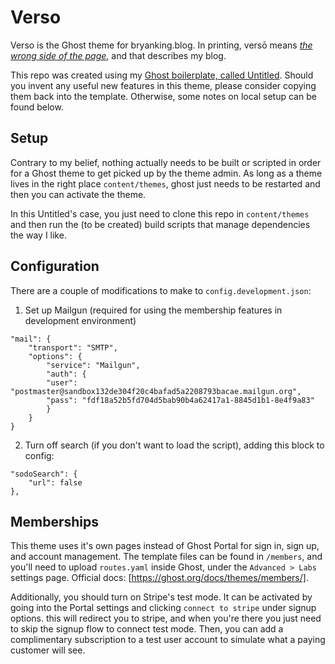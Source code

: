 # Verso

Verso is the Ghost theme for bryanking.blog. In printing, versō means [*the wrong side of the page*](https://en.wikipedia.org/wiki/Recto_and_verso), and that describes my blog.

This repo was created using my [Ghost boilerplate, called Untitled](https://github.com/boldlybryan/untitled). Should you invent any useful new features in this theme, please consider copying them back into the template. Otherwise, some notes on local setup can be found below.

## Setup
Contrary to my belief, nothing actually needs to be built or scripted in order for a Ghost theme to get picked up by the theme admin. As long as a theme lives in the right place ```content/themes```, ghost just needs to be restarted and then you can activate the theme.

In this Untitled's case, you just need to clone this repo in ```content/themes``` and then run the (to be created) build scripts that manage dependencies the way I like.

## Configuration
There are a couple of modifications to make to ```config.development.json```:
1. Set up Mailgun (required for using the membership features in development environment)
```
"mail": {
    "transport": "SMTP",
    "options": {
        "service": "Mailgun",
        "auth": {
        "user": "postmaster@sandbox132de304f20c4bafad5a2208793bacae.mailgun.org",
        "pass": "fdf18a52b5fd704d5bab90b4a62417a1-8845d1b1-8e4f9a83"
        }
    }
}
```
2. Turn off search (if you don't want to load the script), adding this block to config:
```
"sodoSearch": {
    "url": false
},
  ```

## Memberships
This theme uses it's own pages instead of Ghost Portal for sign in, sign up, and account management. The template files can be found in ```/members```, and you'll need to upload ```routes.yaml``` inside Ghost, under the ```Advanced > Labs``` settings page. Official docs: [https://ghost.org/docs/themes/members/].

Additionally, you should turn on Stripe's test mode. It can be activated by going into the Portal settings and clicking ```connect to stripe``` under signup options. this will redirect you to stripe, and when you're there you just need to skip the signup flow to connect test mode. Then, you can add a complimentary subscription to a test user account to simulate what a paying customer will see.